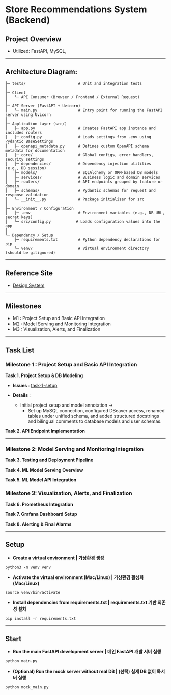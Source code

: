 # Store Recommendations System (Backend)

## Project Overview

-   Utilized: FastAPI, MySQL,

---

## Architecture Diagram:

```
├─ tests/                       # Unit and integration tests
│
├─ Client
│   └─ API Consumer (Browser / Frontend / External Request)
│
├─ API Server (FastAPI + Uvicorn)
│   └─ main.py                  # Entry point for running the FastAPI server using Uvicorn
│
├─ Application Layer (src/)
│   ├─ app.py                   # Creates FastAPI app instance and includes routers
│   ├─ config.py                # Loads settings from .env using Pydantic BaseSettings
│   ├─ openapi_metadata.py      # Defines custom OpenAPI schema metadata for documentation
│   ├─ core/                    # Global configs, error handlers, security settings
│   ├─ dependencies/            # Dependency injection utilities (e.g., DB session)
│   ├─ models/                  # SQLAlchemy or ORM-based DB models
│   ├─ services/                # Business logic and domain services
│   ├─ routers/                 # API endpoints grouped by feature or domain
│   ├─ schemas/                 # Pydantic schemas for request and response validation
│   └─ __init__.py              # Package initializer for src
│
├─ Environment / Configuration
│   ├─ .env                     # Environment variables (e.g., DB URL, secret keys)
│   └─ src/config.py           # Loads configuration values into the app
│
└─ Dependency / Setup
    ├─ requirements.txt         # Python dependency declarations for pip
    └─ venv/                    # Virtual environment directory (should be gitignored)

```

---

## Reference Site

-   [Design System](https://primer.style/components)

---

## Milestones

-   M1 : Project Setup and Basic API Integration
-   M2 : Model Serving and Monitoring Integration
-   M3 : Visualization, Alerts, and Finalization

---

## Task List

### Milestone 1 : Project Setup and Basic API Integration

**Task 1. Project Setup & DB Modeling**

-   **Issues** : [task-1-setup](https://github.com/ld5ehom/recommend-backend/tree/task-1-setup)
-   **Details** :

    -   Initial project setup and model annotation ->
        -   Set up MySQL connection, configured DBeaver access, renamed tables under unified schema, and added structured docstrings and bilingual comments to database models and user schemas.

**Task 2. API Endpoint Implementation**

---

### Milestone 2: Model Serving and Monitoring Integration

**Task 3. Testing and Deployment Pipeline**

**Task 4. ML Model Serving Overview**

**Task 5. ML Model API Integration**

### Milestone 3: Visualization, Alerts, and Finalization

**Task 6. Prometheus Integration**

**Task 7. Grafana Dashboard Setup**

**Task 8. Alerting & Final Alarms**

---

## Setup

-   **Create a virtual environment | 가상환경 생성**

```
python3 -m venv venv
```

-   **Activate the virtual environment (Mac/Linux) | 가상환경 활성화 (Mac/Linux)**

```
source venv/bin/activate
```

-   **Install dependencies from requirements.txt | requirements.txt 기반 의존성 설치**

```
pip install -r requirements.txt
```

---

## Start

-   **Run the main FastAPI development server | 메인 FastAPI 개발 서버 실행**

```
python main.py
```

-   **(Optional) Run the mock server without real DB | (선택) 실제 DB 없이 목서버 실행**

```
python mock_main.py
```
